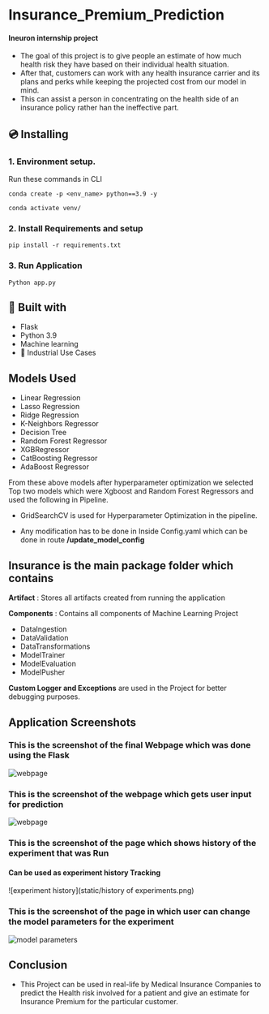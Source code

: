 # Insurance_Premium_Prediction
#### Ineuron internship project
* The goal of this project is to give people an estimate of how much health risk they have based on their individual health situation. 
* After that, customers can work with any health insurance carrier and its plans and perks while keeping the projected cost from our model in mind. 
* This can assist a person in concentrating on the health side of an insurance policy rather han the ineffective part.

## 💿 Installing

### 1. Environment setup.
Run these commands in CLI
```
conda create -p <env_name> python==3.9 -y
```
```
conda activate venv/
````
### 2. Install Requirements and setup
```
pip install -r requirements.txt
```
### 3. Run Application
```
Python app.py
```

## 🔧 Built with
- Flask
- Python 3.9
- Machine learning
- 🏦 Industrial Use Cases

## Models Used
* Linear Regression
* Lasso Regression
* Ridge Regression
* K-Neighbors Regressor
* Decision Tree
* Random Forest Regressor
* XGBRegressor
* CatBoosting Regressor
* AdaBoost Regressor

From these above models after hyperparameter optimization we selected Top two models which were Xgboost and Random Forest Regressors and used the following in Pipeline.

* GridSearchCV is used for Hyperparameter Optimization in the pipeline.

* Any modification has to be done in  Inside Config.yaml which can be done in route **/update_model_config**

## Insurance is the main package folder which contains 

**Artifact** : Stores all artifacts created from running the application

**Components** : Contains all components of Machine Learning Project
- DataIngestion
- DataValidation
- DataTransformations
- ModelTrainer
- ModelEvaluation
- ModelPusher

**Custom Logger and Exceptions** are used in the Project for better debugging purposes.

## Application Screenshots
### **This is the screenshot of the final Webpage which was done using the Flask**
![webpage](static/webpage.png)

### **This is the screenshot of the webpage which gets user input for prediction**
![webpage](static/predictform.png)

### **This is the screenshot of the page which shows history of the experiment that was Run**
#### Can be used as experiment history Tracking
![experiment history](static/history of experiments.png)

### **This is the screenshot of the page in which user can change the model parameters for the experiment**
![model parameters](static/update_model_config.png)

## Conclusion
- This Project can be used in real-life by Medical Insurance Companies to predict the Health risk involved for a patient and give an estimate for Insurance Premium for the particular customer.


